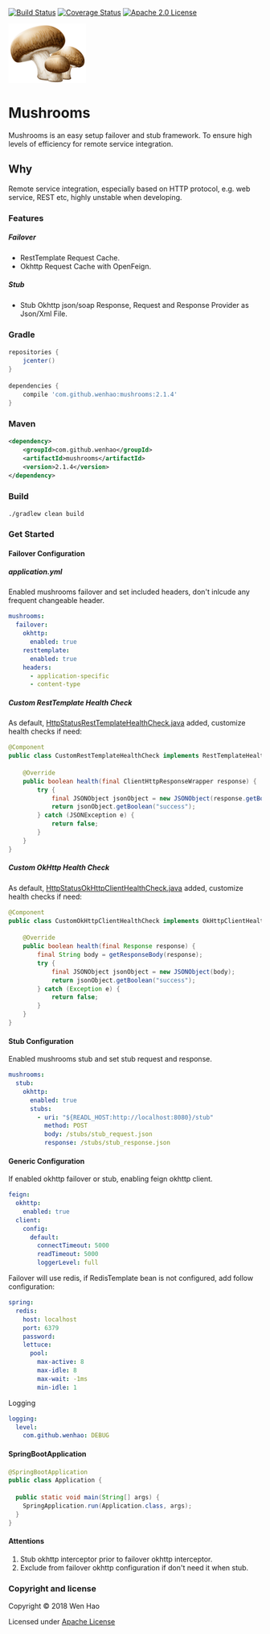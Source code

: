 [![Build Status](https://travis-ci.com/wenhao/mushrooms.svg?branch=master)](https://travis-ci.com/wenhao/mushrooms)
[![Coverage Status](https://coveralls.io/repos/github/wenhao/mushrooms/badge.svg?branch=master)](https://coveralls.io/github/wenhao/mushrooms?branch=master)
[![Apache 2.0 License](https://img.shields.io/badge/license-Apache%202-blue.svg)](https://www.apache.org/licenses/LICENSE-2.0.txt)

![Mushrooms][logo]

# Mushrooms

Mushrooms is an easy setup failover and stub framework. To ensure high levels of efficiency for remote service integration.

## Why

Remote service integration, especially based on HTTP protocol, e.g. web service, REST etc, highly unstable when developing.

### Features

##### Failover

* RestTemplate Request Cache.
* Okhttp Request Cache with OpenFeign.

##### Stub

* Stub Okhttp json/soap Response, Request and Response Provider as Json/Xml File.

### Gradle

```groovy
repositories {
    jcenter()
}

dependencies {
    compile 'com.github.wenhao:mushrooms:2.1.4'
}
```

### Maven

```xml
<dependency>
    <groupId>com.github.wenhao</groupId>
    <artifactId>mushrooms</artifactId>
    <version>2.1.4</version>
</dependency>
```

### Build

```
./gradlew clean build
```

### Get Started

#### Failover Configuration

##### application.yml

Enabled mushrooms failover and set included headers, don't inlcude any frequent changeable header.

```yaml
mushrooms:
  failover:
    okhttp:
      enabled: true
    resttemplate:
      enabled: true
    headers:
      - application-specific
      - content-type
```

##### Custom RestTemplate Health Check

As default, [HttpStatusRestTemplateHealthCheck.java] added, customize health checks if need:

```java
@Component
public class CustomRestTemplateHealthCheck implements RestTemplateHealthCheck {

    @Override
    public boolean health(final ClientHttpResponseWrapper response) {
        try {
            final JSONObject jsonObject = new JSONObject(response.getBodyAsString());
            return jsonObject.getBoolean("success");
        } catch (JSONException e) {
            return false;
        }
    }
}
```

##### Custom OkHttp Health Check

As default, [HttpStatusOkHttpClientHealthCheck.java] added, customize health checks if need:

```java
@Component
public class CustomOkHttpClientHealthCheck implements OkHttpClientHealthCheck {

    @Override
    public boolean health(final Response response) {
        final String body = getResponseBody(response);
        try {
            final JSONObject jsonObject = new JSONObject(body);
            return jsonObject.getBoolean("success");
        } catch (Exception e) {
            return false;
        }
    }
}
```

#### Stub Configuration

Enabled mushrooms stub and set stub request and response.

```yaml
mushrooms:
  stub:
    okhttp:
      enabled: true
      stubs:
        - uri: "${READL_HOST:http://localhost:8080}/stub"
          method: POST
          body: /stubs/stub_request.json
          response: /stubs/stub_response.json
```

#### Generic Configuration

If enabled okhttp failover or stub, enabling feign okhttp client.
```yaml
feign:
  okhttp:
    enabled: true
  client:
    config:
      default:
        connectTimeout: 5000
        readTimeout: 5000
        loggerLevel: full
```

Failover will use redis, if RedisTemplate bean is not configured, add follow configuration:
```yaml
spring:
  redis:
    host: localhost
    port: 6379
    password:
    lettuce:
      pool:
        max-active: 8
        max-idle: 8
        max-wait: -1ms
        min-idle: 1
```

Logging
```yaml
logging:
  level:
    com.github.wenhao: DEBUG
```

#### SpringBootApplication

```java
@SpringBootApplication
public class Application {

  public static void main(String[] args) {
    SpringApplication.run(Application.class, args);
  }
}
```

#### Attentions

1. Stub okhttp interceptor prior to failover okhttp interceptor.
2. Exclude from failover okhttp configuration if don't need it when stub.

### Copyright and license

Copyright © 2018 Wen Hao

Licensed under [Apache License]

[logo]: ./docs/images/logo.png
[HttpStatusRestTemplateHealthCheck.java]: ./src/main/java/com/github/wenhao/failover/resttemplate/health/HttpStatusRestTemplateHealthCheck.java
[HttpStatusOkHttpClientHealthCheck.java]: ./src/main/java/com/github/wenhao/failover/okhttp/health/HttpStatusOkHttpClientHealthCheck.java
[Apache License]: ./LICENSE